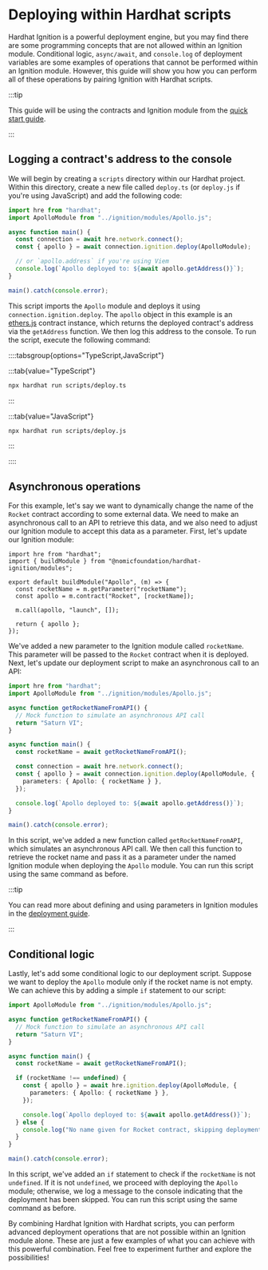 # Deploying within Hardhat scripts

Hardhat Ignition is a powerful deployment engine, but you may find there are some programming concepts that are not allowed within an Ignition module. Conditional logic, `async/await`, and `console.log` of deployment variables are some examples of operations that cannot be performed within an Ignition module. However, this guide will show you how you can perform all of these operations by pairing Ignition with Hardhat scripts.

:::tip

This guide will be using the contracts and Ignition module from the [quick start guide](/ignition/docs/getting-started#quick-start).

:::

## Logging a contract's address to the console

We will begin by creating a `scripts` directory within our Hardhat project. Within this directory, create a new file called `deploy.ts` (or `deploy.js` if you're using JavaScript) and add the following code:

```typescript
import hre from "hardhat";
import ApolloModule from "../ignition/modules/Apollo.js";

async function main() {
  const connection = await hre.network.connect();
  const { apollo } = await connection.ignition.deploy(ApolloModule);

  // or `apollo.address` if you're using Viem
  console.log(`Apollo deployed to: ${await apollo.getAddress()}`);
}

main().catch(console.error);
```

This script imports the `Apollo` module and deploys it using `connection.ignition.deploy`. The `apollo` object in this example is an [ethers.js](https://docs.ethers.org) contract instance, which returns the deployed contract's address via the `getAddress` function. We then log this address to the console. To run the script, execute the following command:

::::tabsgroup{options="TypeScript,JavaScript"}

:::tab{value="TypeScript"}

```sh
npx hardhat run scripts/deploy.ts
```

:::

:::tab{value="JavaScript"}

```sh
npx hardhat run scripts/deploy.js
```

:::

::::

## Asynchronous operations

For this example, let's say we want to dynamically change the name of the `Rocket` contract according to some external data. We need to make an asynchronous call to an API to retrieve this data, and we also need to adjust our Ignition module to accept this data as a parameter. First, let's update our Ignition module:

```typescript{4}
import hre from "hardhat";
import { buildModule } from "@nomicfoundation/hardhat-ignition/modules";

export default buildModule("Apollo", (m) => {
  const rocketName = m.getParameter("rocketName");
  const apollo = m.contract("Rocket", [rocketName]);

  m.call(apollo, "launch", []);

  return { apollo };
});
```

We've added a new parameter to the Ignition module called `rocketName`. This parameter will be passed to the `Rocket` contract when it is deployed. Next, let's update our deployment script to make an asynchronous call to an API:

```typescript
import hre from "hardhat";
import ApolloModule from "../ignition/modules/Apollo.js";

async function getRocketNameFromAPI() {
  // Mock function to simulate an asynchronous API call
  return "Saturn VI";
}

async function main() {
  const rocketName = await getRocketNameFromAPI();

  const connection = await hre.network.connect();
  const { apollo } = await connection.ignition.deploy(ApolloModule, {
    parameters: { Apollo: { rocketName } },
  });

  console.log(`Apollo deployed to: ${await apollo.getAddress()}`);
}

main().catch(console.error);
```

In this script, we've added a new function called `getRocketNameFromAPI`, which simulates an asynchronous API call. We then call this function to retrieve the rocket name and pass it as a parameter under the named Ignition module when deploying the `Apollo` module. You can run this script using the same command as before.

:::tip

You can read more about defining and using parameters in Ignition modules in the [deployment guide](/ignition/docs/guides/deploy#defining-parameters-during-deployment).

:::

## Conditional logic

Lastly, let's add some conditional logic to our deployment script. Suppose we want to deploy the `Apollo` module only if the rocket name is not empty. We can achieve this by adding a simple `if` statement to our script:

```typescript
import ApolloModule from "../ignition/modules/Apollo.js";

async function getRocketNameFromAPI() {
  // Mock function to simulate an asynchronous API call
  return "Saturn VI";
}

async function main() {
  const rocketName = await getRocketNameFromAPI();

  if (rocketName !== undefined) {
    const { apollo } = await hre.ignition.deploy(ApolloModule, {
      parameters: { Apollo: { rocketName } },
    });

    console.log(`Apollo deployed to: ${await apollo.getAddress()}`);
  } else {
    console.log("No name given for Rocket contract, skipping deployment");
  }
}

main().catch(console.error);
```

In this script, we've added an `if` statement to check if the `rocketName` is not `undefined`. If it is not `undefined`, we proceed with deploying the `Apollo` module; otherwise, we log a message to the console indicating that the deployment has been skipped. You can run this script using the same command as before.

By combining Hardhat Ignition with Hardhat scripts, you can perform advanced deployment operations that are not possible within an Ignition module alone. These are just a few examples of what you can achieve with this powerful combination. Feel free to experiment further and explore the possibilities!
